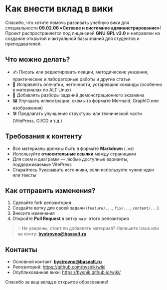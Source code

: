 # Как внести вклад в вики

Спасибо, что хотите помочь развивать учебную вики для специальности **09.02.06 «Сетевое и системное администрирование»**!  
Проект распространяется под лицензией **GNU GPL v3.0** и направлен на создание открытой и актуальной базы знаний для студентов и преподавателей.

## Что можно делать?

- ✍️ Писать или редактировать лекции, методические указания, практические и лабораторные работы и другие статьи  
- 🐞 Исправлять опечатки, неточности, устаревшие команды (особенно в материалах по ALT Linux)  
- 📌 Добавлять разборы заданий демонстрационного экзамена  
- 🖼️ Улучшать иллюстрации, схемы (в формате Mermaid, GraphIO или изображения)  
- 🛠 Предлагать улучшения структуры или технической части (VitePress, CI/CD и т.д.)

## Требования к контенту

- Все материалы должны быть в формате **Markdown** (`.md`)
- Используйте **относительные ссылки** между страницами
- Для схем и диаграмм — любые доступные варианты, поддерживаемые VitePress
- Старайтесь Ууказывать источники, если используете чужие идеи или тексты

## Как отправить изменения?

1. Сделайте fork репозитория
2. Создайте ветку для своей задачи (`feature/...`, `fix/...`, `content/...`)
3. Внесите изменения
4. Откройте **Pull Request** в ветку `main` этого репозитория

> 💡 Не уверены, стоит ли добавлять материал? Напишите issue или на почту: **bystrovno@basealt.ru**

## Контакты

- Основной контакт: **bystrovno@basealt.ru**
- Репозиторий: https://github.com/bysnik/wiki
- Опубликованная вики: https://bysnik.github.io/wiki/

Спасибо за ваш вклад в открытое образование! 